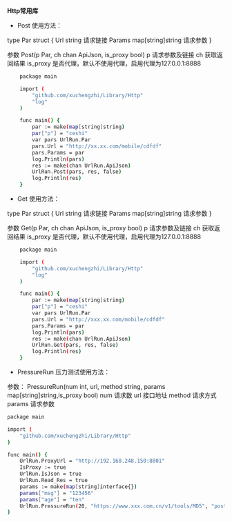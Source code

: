 **Http常用库**

- Post 使用方法：

type Par struct {
    Url    string 请求链接
    Params map[string]string 请求参数
}


参数 Post(p Par, ch chan ApiJson, is_proxy bool)
    p 请求参数及链接 ch 获取返回结果 is_proxy 是否代理，默认不使用代理，启用代理为127.0.0.1:8888

```bash
    package main

    import (
        "github.com/xuchengzhi/Library/Http"
        "log"
    )

    func main() {
        par := make(map[string]string)
        par["p"] = "ceshi"
        var pars UrlRun.Par
        pars.Url = "http://xx.xx.com/mobile/cdfdf"
        pars.Params = par
        log.Println(pars)
        res := make(chan UrlRun.ApiJson)
        UrlRun.Post(pars, res, false)
        log.Println(res)
    }
```

- Get 使用方法：

type Par struct {
    Url    string 请求链接
    Params map[string]string 请求参数
}


参数 Get(p Par, ch chan ApiJson, is_proxy bool)
    p 请求参数及链接 ch 获取返回结果 is_proxy 是否代理，默认不使用代理，启用代理为127.0.0.1:8888

```bash
    package main

    import (
        "github.com/xuchengzhi/Library/Http"
        "log"
    )

    func main() {
        par := make(map[string]string)
        par["p"] = "ceshi"
        var pars UrlRun.Par
        pars.Url = "http://xxx.xx.com/mobile/cdfdf"
        pars.Params = par
        log.Println(pars)
        res := make(chan UrlRun.ApiJson)
        UrlRun.Get(pars, res, false)
        log.Println(res)
    }
```

- PressureRun 压力测试使用方法：

参数： PressureRun(num int, url, method string, params map[string]string,is_proxy bool)
        num 请求数 url 接口地址 method 请求方式 params 请求参数

```bash
package main

import (
    "github.com/xuchengzhi/Library/Http"
)

func main() {
    UrlRun.ProxyUrl = "http://192.168.248.150:8001"
    IsProxy := true
    UrlRun.IsJson = true
    UrlRun.Read_Res = true
    params := make(map[string]interface{})
    params["msg"] = "123456"
    params["age"] = "ten"
    UrlRun.PressureRun(20, "https://www.xxx.com.cn/v1/tools/MD5", "post", params, IsProxy)
}
```